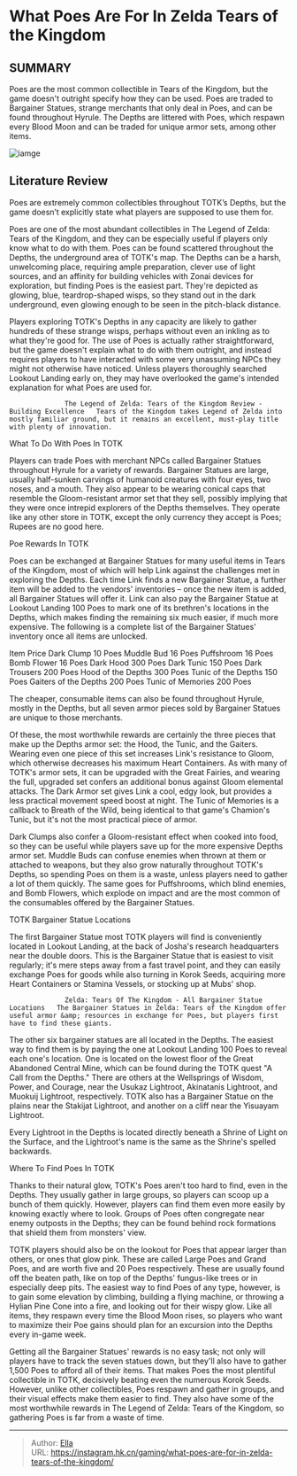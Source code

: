 # What Poes Are For In Zelda Tears of the Kingdom


## SUMMARY 



  Poes are the most common collectible in Tears of the Kingdom, but the game doesn&#39;t outright specify how they can be used.   Poes are traded to Bargainer Statues, strange merchants that only deal in Poes, and can be found throughout Hyrule.   The Depths are littered with Poes, which respawn every Blood Moon and can be traded for unique armor sets, among other items.  

![iamge](https://static1.srcdn.com/wordpress/wp-content/uploads/2024/01/zelda-totk-link-poes.jpg)

## Literature Review

Poes are extremely common collectibles throughout TOTK’s Depths, but the game doesn’t explicitly state what players are supposed to use them for.




Poes are one of the most abundant collectibles in The Legend of Zelda: Tears of the Kingdom, and they can be especially useful if players only know what to do with them. Poes can be found scattered throughout the Depths, the underground area of TOTK&#39;s map. The Depths can be a harsh, unwelcoming place, requiring ample preparation, clever use of light sources, and an affinity for building vehicles with Zonai devices for exploration, but finding Poes is the easiest part. They&#39;re depicted as glowing, blue, teardrop-shaped wisps, so they stand out in the dark underground, even glowing enough to be seen in the pitch-black distance.




Players exploring TOTK&#39;s Depths in any capacity are likely to gather hundreds of these strange wisps, perhaps without even an inkling as to what they&#39;re good for. The use of Poes is actually rather straightforward, but the game doesn&#39;t explain what to do with them outright, and instead requires players to have interacted with some very unassuming NPCs they might not otherwise have noticed. Unless players thoroughly searched Lookout Landing early on, they may have overlooked the game&#39;s intended explanation for what Poes are used for.

                  The Legend of Zelda: Tears of the Kingdom Review - Building Excellence   Tears of the Kingdom takes Legend of Zelda into mostly familiar ground, but it remains an excellent, must-play title with plenty of innovation.   


 What To Do With Poes In TOTK 
          




Players can trade Poes with merchant NPCs called Bargainer Statues throughout Hyrule for a variety of rewards. Bargainer Statues are large, usually half-sunken carvings of humanoid creatures with four eyes, two noses, and a mouth. They also appear to be wearing conical caps that resemble the Gloom-resistant armor set that they sell, possibly implying that they were once intrepid explorers of the Depths themselves. They operate like any other store in TOTK, except the only currency they accept is Poes; Rupees are no good here. 



 Poe Rewards In TOTK 
         

Poes can be exchanged at Bargainer Statues for many useful items in Tears of the Kingdom, most of which will help Link against the challenges met in exploring the Depths. Each time Link finds a new Bargainer Statue, a further item will be added to the vendors&#39; inventories – once the new item is added, all Bargainer Statues will offer it. Link can also pay the Bargainer Statue at Lookout Landing 100 Poes to mark one of its brethren&#39;s locations in the Depths, which makes finding the remaining six much easier, if much more expensive. The following is a complete list of the Bargainer Statues&#39; inventory once all items are unlocked.




 Item  Price   Dark Clump  10 Poes   Muddle Bud  16 Poes   Puffshroom  16 Poes   Bomb Flower  16 Poes   Dark Hood  300 Poes   Dark Tunic  150 Poes   Dark Trousers  200 Poes   Hood of the Depths  300 Poes   Tunic of the Depths  150 Poes   Gaiters of the Depths  200 Poes   Tunic of Memories  200 Poes   





The cheaper, consumable items can also be found throughout Hyrule, mostly in the Depths, but all seven armor pieces sold by Bargainer Statues are unique to those merchants.







Of these, the most worthwhile rewards are certainly the three pieces that make up the Depths armor set: the Hood, the Tunic, and the Gaiters. Wearing even one piece of this set increases Link&#39;s resistance to Gloom, which otherwise decreases his maximum Heart Containers. As with many of TOTK&#39;s armor sets, it can be upgraded with the Great Fairies, and wearing the full, upgraded set confers an additional bonus against Gloom elemental attacks. The Dark Armor set gives Link a cool, edgy look, but provides a less practical movement speed boost at night. The Tunic of Memories is a callback to Breath of the Wild, being identical to that game&#39;s Chamion&#39;s Tunic, but it&#39;s not the most practical piece of armor.

Dark Clumps also confer a Gloom-resistant effect when cooked into food, so they can be useful while players save up for the more expensive Depths armor set. Muddle Buds can confuse enemies when thrown at them or attached to weapons, but they also grow naturally throughout TOTK&#39;s Depths, so spending Poes on them is a waste, unless players need to gather a lot of them quickly. The same goes for Puffshrooms, which blind enemies, and Bomb Flowers, which explode on impact and are the most common of the consumables offered by the Bargainer Statues.






 TOTK Bargainer Statue Locations 
          

The first Bargainer Statue most TOTK players will find is conveniently located in Lookout Landing, at the back of Josha&#39;s research headquarters near the double doors. This is the Bargainer Statue that is easiest to visit regularly; it&#39;s mere steps away from a fast travel point, and they can easily exchange Poes for goods while also turning in Korok Seeds, acquiring more Heart Containers or Stamina Vessels, or stocking up at Mubs&#39; shop.

                  Zelda: Tears Of The Kingdom - All Bargainer Statue Locations   The Bargainer Statues in Zelda: Tears of the Kingdom offer useful armor &amp; resources in exchange for Poes, but players first have to find these giants.   

The other six bargainer statues are all located in the Depths. The easiest way to find them is by paying the one at Lookout Landing 100 Poes to reveal each one&#39;s location. One is located on the lowest floor of the Great Abandoned Central Mine, which can be found during the TOTK quest &#34;A Call from the Depths.&#34; There are others at the Wellsprings of Wisdom, Power, and Courage, near the Usukaz Lightroot, Akinatanis Lightroot, and Muokuij Lightroot, respectively. TOTK also has a Bargainer Statue on the plains near the Stakijat Lightroot, and another on a cliff near the Yisuayam Lightroot.






Every Lightroot in the Depths is located directly beneath a Shrine of Light on the Surface, and the Lightroot&#39;s name is the same as the Shrine&#39;s spelled backwards.






 Where To Find Poes In TOTK 
          

Thanks to their natural glow, TOTK&#39;s Poes aren&#39;t too hard to find, even in the Depths. They usually gather in large groups, so players can scoop up a bunch of them quickly. However, players can find them even more easily by knowing exactly where to look. Groups of Poes often congregate near enemy outposts in the Depths; they can be found behind rock formations that shield them from monsters&#39; view.

TOTK players should also be on the lookout for Poes that appear larger than others, or ones that glow pink. These are called Large Poes and Grand Poes, and are worth five and 20 Poes respectively. These are usually found off the beaten path, like on top of the Depths&#39; fungus-like trees or in especially deep pits. The easiest way to find Poes of any type, however, is to gain some elevation by climbing, building a flying machine, or throwing a Hylian Pine Cone into a fire, and looking out for their wispy glow. Like all items, they respawn every time the Blood Moon rises, so players who want to maximize their Poe gains should plan for an excursion into the Depths every in-game week.




Getting all the Bargainer Statues&#39; rewards is no easy task; not only will players have to track the seven statues down, but they&#39;ll also have to gather 1,500 Poes to afford all of their items. That makes Poes the most plentiful collectible in TOTK, decisively beating even the numerous Korok Seeds. However, unlike other collectibles, Poes respawn and gather in groups, and their visual effects make them easier to find. They also have some of the most worthwhile rewards in The Legend of Zelda: Tears of the Kingdom, so gathering Poes is far from a waste of time.



---

> Author: [Ella](https://instagram.hk.cn/)  
> URL: https://instagram.hk.cn/gaming/what-poes-are-for-in-zelda-tears-of-the-kingdom/  


